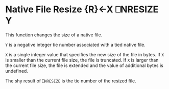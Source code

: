 <!-- Hidden search keywords -->
<div style="display: none;">
  ⎕NRESIZE NRESIZE
</div>






<h1 class="heading"><span class="name">Native File Resize</span> <span class="command">{R}←X ⎕NRESIZE Y</span></h1>



This function changes the size of a native file.


`Y` is a negative integer tie number associated with a tied native file.


`X` is a single integer value that specifies the new size of the file in bytes.  If `X` is smaller than the current file size, the file is truncated.  If `X` is larger than the current file size, the file is extended and the value of additional bytes is undefined.


The shy result of `⎕NRESIZE` is the tie number of the resized file.



